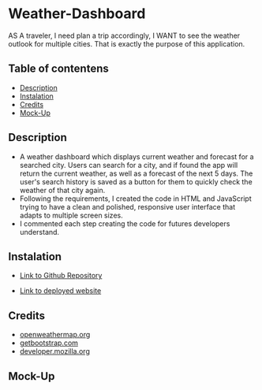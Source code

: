 # Weather-Dashboard
AS A traveler, I need plan a trip accordingly, I WANT to see the weather outlook for multiple cities. That is exactly the purpose of this application.

## Table of contentens

* [Description](#Description)
* [Instalation](#Instalation)
* [Credits](Credits)
* [Mock-Up](#Mock-Up) 

## Description
- A weather dashboard which displays current weather and forecast for a searched city. Users can search for a city, and if found the app will return the current weather, as well as a forecast of the next 5 days. The user's search history is saved as a button for them to quickly check the weather of that city again.
- Following the requirements, I created the code in HTML and JavaScript trying to have a clean and polished, responsive user interface that adapts to multiple screen sizes.
- I commented each step creating the code for futures developers understand.


## Instalation
- [Link to Github Repository](https://github.com/Lauracejas/Weather-Dashboard)

- [Link to deployed website](https://lauracejas.github.io/Weather-Dashboard/)

## Credits

 - [openweathermap.org](.https://openweathermap.org/api)
 - [getbootstrap.com](.https://getbootstrap.com/docs/4.5/getting-started/introduction/) 
 - [developer.mozilla.org](.https://developer.mozilla.org/en-US/docs/Web/JavaScript/Reference/Global_Objects) 
 

## Mock-Up